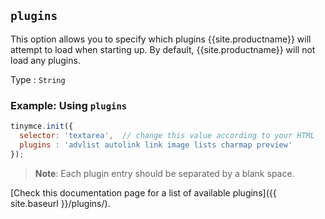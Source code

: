 ## `plugins`

This option allows you to specify which plugins {{site.productname}} will attempt to load when starting up. By default, {{site.productname}} will not load any plugins.

Type
: `String`

### Example: Using `plugins`

```js
tinymce.init({
  selector: 'textarea',  // change this value according to your HTML
  plugins : 'advlist autolink link image lists charmap preview'
});
```

> **Note**: Each plugin entry should be separated by a blank space.

[Check this documentation page for a list of available plugins]({{ site.baseurl }}/plugins/).

